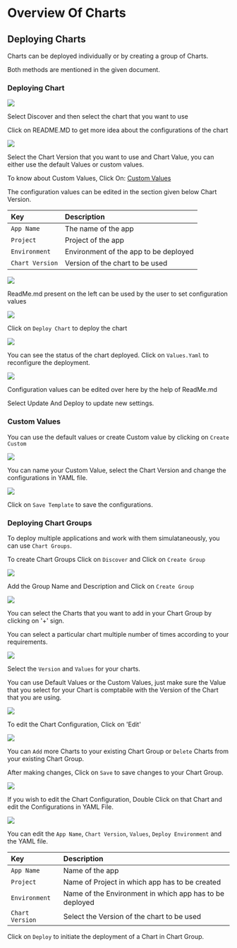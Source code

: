 # Overview Of Charts

## Deploying Charts

Charts can be deployed individually or by creating a group of Charts.

Both methods are mentioned in the given document.

### Deploying Chart

![](../images/deploy-chart/overview-of-charts/deploy-chart-store.jpg)

Select Discover and then select the chart that you want to use

Click on README.MD to get more idea about the configurations of the chart

![](../images/deploy-chart/overview-of-charts/custom.jpg)

Select the Chart Version that you want to use and Chart Value, you can either use the default Values or custom values.

To know about Custom Values, Click On: [Custom Values](overview-of-charts.md#custom-values)

The configuration values can be edited in the section given below Chart Version.

| Key | Description |
| :--- | :--- |
| `App Name` | The name of the app |
| `Project` | Project of the app |
| `Environment` | Environment of the app to be deployed |
| `Chart Version` | Version of the chart to be used |

![](../images/deploy-chart/overview-of-charts/depchart4config.jpg)

ReadMe.md present on the left can be used by the user to set configuration values

![](../images/deploy-chart/overview-of-charts/depchart4readme.jpg)

Click on `Deploy Chart` to deploy the chart

![](../images/deploy-chart/overview-of-charts/depchartdeployedredo.jpg)

You can see the status of the chart deployed. Click on `Values.Yaml` to reconfigure the deployment.

![](../images/deploy-chart/overview-of-charts/depchartreconfig.jpg)

Configuration values can be edited over here by the help of ReadMe.md

Select Update And Deploy to update new settings.

### Custom Values

You can use the default values or create Custom value by clicking on `Create Custom`

![](../images/deploy-chart/overview-of-charts/custom.jpg)

You can name your Custom Value, select the Chart Version and change the configurations in YAML file.

![](../images/deploy-chart/overview-of-charts/custom_val.jpg)

Click on `Save Template` to save the configurations.

### Deploying Chart Groups

To deploy multiple applications and work with them simulataneously, you can use `Chart Groups`.

To create Chart Groups Click on `Discover` and Click on `Create Group`

![](../images/deploy-chart/overview-of-charts/screen2.jpg)

Add the Group Name and Description and Click on `Create Group`

![](../images/deploy-chart/overview-of-charts/create_group.jpg)

You can select the Charts that you want to add in your Chart Group by clicking on '+' sign. 

You can select a particular chart multiple number of times according to your requirements.

![](../images/deploy-chart/overview-of-charts/select_charts.jpg)

Select the `Version` and `Values` for your charts.

You can use Default Values or the Custom Values, just make sure the Value that you select for your Chart is comptabile with the Version of the Chart that you are using.

![](../images/deploy-chart/overview-of-charts/select_charts2.jpg)

To edit the Chart Configuration, Click on 'Edit'

![](../images/deploy-chart/overview-of-charts/edit_group.jpg)

You can `Add` more Charts to your existing Chart Group or `Delete` Charts from your existing Chart Group.

After making changes, Click on `Save` to save changes to your Chart Group.

![](../images/deploy-chart/overview-of-charts/edit_group2.jpg)

If you wish to edit the Chart Configuration, Double Click on that Chart and edit the Configurations in YAML File.

![](../images/deploy-chart/overview-of-charts/edit_chart1.jpg)

You can edit the `App Name`, `Chart Version`, `Values`, `Deploy Environment` and the YAML file.

| Key | Description |
| :--- | :--- |
| `App Name` | Name of the app |
| `Project` | Name of Project in which app has to be created |
| `Environment` | Name of the Environment in which app has to be deployed |
| `Chart Version` | Select the Version of the chart to be used |

Click on `Deploy` to initiate the deployment of a Chart in Chart Group.


